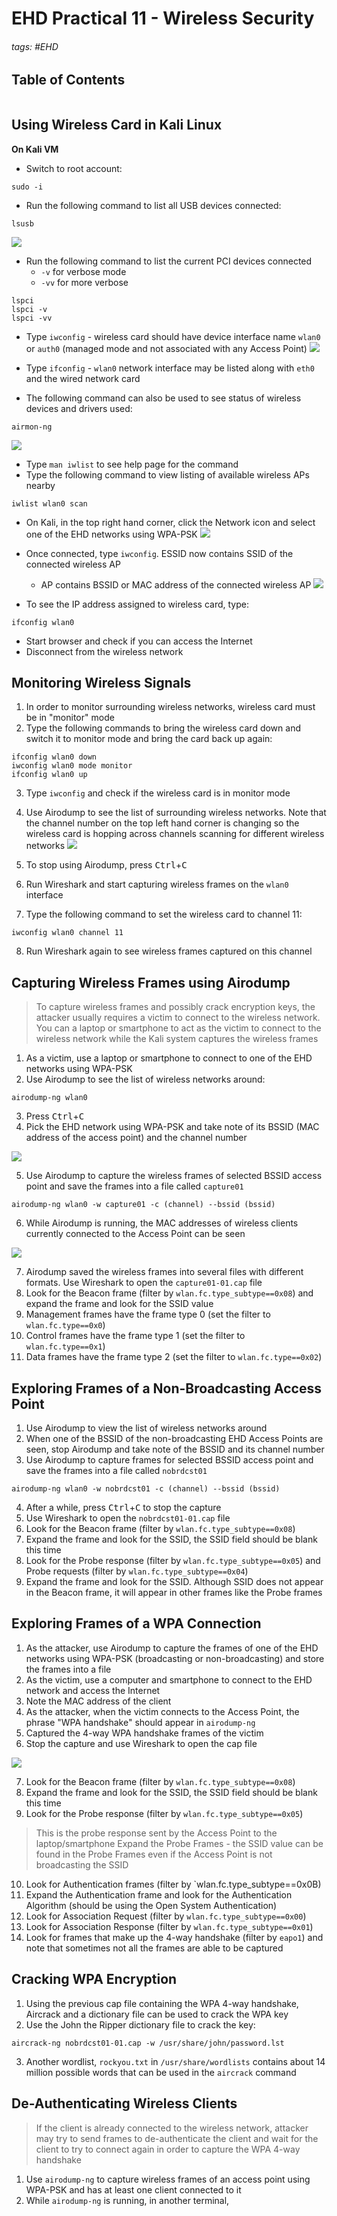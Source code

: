 # EHD Practical 11 - Wireless Security

###### tags: #EHD 

## Table of Contents
```toc
```

## Using Wireless Card in Kali Linux
**On Kali VM**
- Switch to root account:
```
sudo -i
```
- Run the following command to list all USB devices connected:
```
lsusb
```

![](https://i.imgur.com/h83e5pJ.png)

- Run the following command to list the current PCI devices connected
	- `-v` for verbose mode
	- `-vv` for more verbose
```
lspci
lspci -v
lspci -vv
```

- Type `iwconfig` - wireless card should have device interface name `wlan0` or `auth0` (managed mode and not associated with any Access Point)
![](https://i.imgur.com/rHhM8lf.png)

- Type `ifconfig` - `wlan0` network interface may be listed along with `eth0` and the wired network card
- The following command can also be used to see status of wireless devices and drivers used:
```
airmon-ng
```
![](https://i.imgur.com/hshKAAL.png)

- Type `man iwlist` to see help page for the command
- Type the following command to view listing of available wireless APs nearby
```
iwlist wlan0 scan
```
- On Kali, in the top right hand corner, click the Network icon and select one of the EHD networks using WPA-PSK
![](https://i.imgur.com/mNJ5zr8.png)

- Once connected, type `iwconfig`. ESSID now contains SSID of the connected wireless AP
	- AP contains BSSID or MAC address of the connected wireless AP
![](https://i.imgur.com/wDzUY4h.png)

- To see the IP address assigned to wireless card, type:
```
ifconfig wlan0
```
- Start browser and check if you can access the Internet
- Disconnect from the wireless network

## Monitoring Wireless Signals
1. In order to monitor surrounding wireless networks, wireless card must be in "monitor" mode
2. Type the following commands to bring the wireless card down and switch it to monitor mode and bring the card back up again:
```
ifconfig wlan0 down
iwconfig wlan0 mode monitor
ifconfig wlan0 up
```
3. Type `iwconfig` and check if the wireless card is in monitor mode
4. Use Airodump to see the list of surrounding wireless networks. Note that the channel number on the top left hand corner is changing so the wireless card is hopping across channels scanning for different wireless networks
![](https://i.imgur.com/i46lfQg.png)

5. To stop using Airodump, press <kbd>Ctrl</kbd>+<kbd>C</kbd>
6. Run Wireshark and start capturing wireless frames on the `wlan0` interface
7. Type the following command to set the wireless card to channel 11:
```
iwconfig wlan0 channel 11
```
8. Run Wireshark again to see wireless frames captured on this channel

## Capturing Wireless Frames using Airodump
> To capture wireless frames and possibly crack encryption keys, the attacker usually requires a victim to connect to the wireless network. You can a laptop or smartphone to act as the victim to connect to the wireless network while the Kali system captures the wireless frames

1. As a victim, use a laptop or smartphone to connect to one of the EHD networks using WPA-PSK
2. Use Airodump to see the list of wireless networks around:
```
airodump-ng wlan0
```
3. Press <kbd>Ctrl</kbd>+<kbd>C</kbd>
4. Pick the EHD network using WPA-PSK and take note of its BSSID (MAC address of the access point) and the channel number

![](https://i.imgur.com/gZI3c5F.png)

5. Use Airodump to capture the wireless frames of selected BSSID access point and save the frames into a file called `capture01`
```
airodump-ng wlan0 -w capture01 -c (channel) --bssid (bssid)
```
6. While Airodump is running, the MAC addresses of wireless clients currently connected to the Access Point can be seen

![](https://i.imgur.com/FIfK9Sv.png)

7. Airodump saved the wireless frames into several files with different formats. Use Wireshark to open the `capture01-01.cap` file
8. Look for the Beacon frame (filter by `wlan.fc.type_subtype==0x08`) and expand the frame and look for the SSID value
9. Management frames have the frame type 0 (set the filter to `wlan.fc.type==0x0`)
10. Control frames have the frame type 1 (set the filter to `wlan.fc.type==0x1`)
11. Data frames have the frame type 2 (set the filter to `wlan.fc.type==0x02`)

## Exploring Frames of a Non-Broadcasting Access Point
1. Use Airodump to view the list of wireless networks around 
2. When one of the BSSID of the non-broadcasting EHD Access Points are seen, stop Airodump and take note of the BSSID and its channel number
3. Use Airodump to capture frames for selected BSSID access point and save the frames into a file called `nobrdcst01` 
```
airodump-ng wlan0 -w nobrdcst01 -c (channel) --bssid (bssid)
```
4. After a while, press <kbd>Ctrl</kbd>+<kbd>C</kbd> to stop the capture
5. Use Wireshark to open the `nobrdcst01-01.cap` file
6. Look for the Beacon frame (filter by `wlan.fc.type_subtype==0x08`)
7. Expand the frame and look for the SSID, the SSID field should be blank this time
8. Look for the Probe response (filter by `wlan.fc.type_subtype==0x05`) and Probe requests (filter by `wlan.fc.type_subtype==0x04`)
9. Expand the frame and look for the SSID. Although SSID does not appear in the Beacon frame, it will appear in other frames like the Probe frames

## Exploring Frames of a WPA Connection
1. As the attacker, use Airodump to capture the frames of one of the EHD networks using WPA-PSK (broadcasting or non-broadcasting) and store the frames into a file
2. As the victim, use a computer and smartphone to connect to the EHD network and access the Internet
3. Note the MAC address of the client
4. As the attacker, when the victim connects to the Access Point, the phrase "WPA handshake" should appear in `airodump-ng`
5. Captured the 4-way WPA handshake frames of the victim
6. Stop the capture and use Wireshark to open the cap file

![](https://i.imgur.com/S3jywlh.png)

7. Look for the Beacon frame (filter by `wlan.fc.type_subtype==0x08`)
8. Expand the frame and look for the SSID, the SSID field should be blank this time
9. Look for the Probe response (filter by `wlan.fc.type_subtype==0x05`)

> This is the probe response sent by the Access Point to the laptop/smartphone
> Expand the Probe Frames - the SSID value can be found in the Probe Frames even if the Access Point is not broadcasting the SSID
> 

10. Look for Authentication frames (filter by `wlan.fc.type_subtype==0x0B)
11. Expand the Authentication frame and look for the Authentication Algorithm (should be using the Open System Authentication)
12. Look for Association Request (filter by `wlan.fc.type_subtype==0x00`)
13. Look for Association Response (filter by `wlan.fc.type_subtype==0x01`)
14. Look for frames that make up the 4-way handshake (filter by `eapo1`) and note that sometimes not all the frames are able to be captured

## Cracking WPA Encryption
1. Using the previous cap file containing the WPA 4-way handshake, Aircrack and a dictionary file can be used to crack the WPA key
2. Use the John the Ripper dictionary file to crack the key:
```
aircrack-ng nobrdcst01-01.cap -w /usr/share/john/password.lst
```
3. Another wordlist, `rockyou.txt` in `/usr/share/wordlists` contains about 14 million possible words that can be used in the `aircrack` command

## De-Authenticating Wireless Clients
> If the client is already connected to the wireless network, attacker may try to send frames to de-authenticate the client and wait for the client to try to connect again in order to capture the WPA 4-way handshake

1. Use `airodump-ng` to capture wireless frames of an access point using WPA-PSK and has at least one client connected to it
2. While `airodump-ng` is running, in another terminal, 